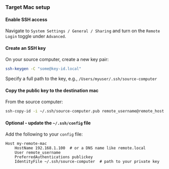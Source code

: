 ### Target Mac setup

#### Enable SSH access

Navigate to `System Settings / General / Sharing` and turn on the `Remote Login` toggle under `Advanced`.

#### Create an SSH key

On your source computer, create a new key pair:
```bash
ssh-keygen -C "some@key-id.local"
```

Specify a full path to the key, e.g., `/Users/myuser/.ssh/source-computer`

#### Copy the public key to the destination mac

From the source computer:

```bash
ssh-copy-id -i ~/.ssh/source-computer.pub remote_username@remote_host
```

#### Optional - update the `~/.ssh/config` file

Add the following to your `config` file:

```
Host my-remote-mac
    HostName 192.168.1.100  # or a DNS name like remote.local
    User remote_username
    PreferredAuthentications publickey
    IdentityFile ~/.ssh/source-computer  # path to your private key
```